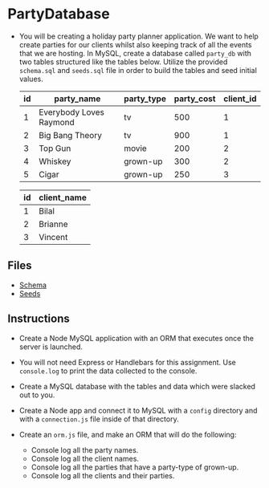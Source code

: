 # PartyDatabase

- You will be creating a holiday party planner application. We want to help create parties for our clients whilst also keeping track of all the events that we are hosting. In MySQL, create a database called `party_db` with two tables structured like the tables below. Utilize the provided `schema.sql` and `seeds.sql` file in order to build the tables and seed initial values.

  | id  | party_name              | party_type | party_cost | client_id |
  | --- | ----------------------- | ---------- | ---------- | --------- |
  | 1   | Everybody Loves Raymond | tv         | 500        | 1         |
  | 2   | Big Bang Theory         | tv         | 900        | 1         |
  | 3   | Top Gun                 | movie      | 200        | 2         |
  | 4   | Whiskey                 | grown-up   | 300        | 2         |
  | 5   | Cigar                   | grown-up   | 250        | 3         |

  | id  | client_name |
  | --- | ----------- |
  | 1   | Bilal       |
  | 2   | Brianne     |
  | 3   | Vincent     |

## Files

- [Schema](Unsolved/schema.sql)
- [Seeds](Unsolved/seeds.sql)

## Instructions

- Create a Node MySQL application with an ORM that executes once the server is launched.

- You will not need Express or Handlebars for this assignment. Use `console.log` to print the data collected to the console.

- Create a MySQL database with the tables and data which were slacked out to you.

- Create a Node app and connect it to MySQL with a `config` directory and with a `connection.js` file inside of that directory.

- Create an `orm.js` file, and make an ORM that will do the following:

  - Console log all the party names.
  - Console log all the client names.
  - Console log all the parties that have a party-type of grown-up.
  - Console log all the clients and their parties.
